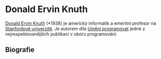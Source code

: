 # Donald Ervin Knuth
[Donald Ervin Knuth](https://cs.wikipedia.org/wiki/Donald_Ervin_Knuth) (*1938) je americký informatik a emeritní profesor na [Stanfordově univerzitě](https://cs.wikipedia.org/wiki/Stanfordova_univerzita). Je autorem díla [Umění programovat](https://cs.wikipedia.org/wiki/Um%C4%9Bn%C3%AD_programov%C3%A1n%C3%AD) jedné z nejrespektovanějších publikací v oboru programování. 

## Biografie
